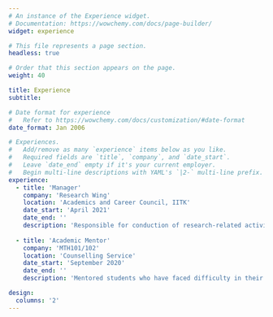 ```yaml
---
# An instance of the Experience widget.
# Documentation: https://wowchemy.com/docs/page-builder/
widget: experience

# This file represents a page section.
headless: true

# Order that this section appears on the page.
weight: 40

title: Experience
subtitle:

# Date format for experience
#   Refer to https://wowchemy.com/docs/customization/#date-format
date_format: Jan 2006

# Experiences.
#   Add/remove as many `experience` items below as you like.
#   Required fields are `title`, `company`, and `date_start`.
#   Leave `date_end` empty if it's your current employer.
#   Begin multi-line descriptions with YAML's `|2-` multi-line prefix.
experience:
  - title: 'Manager'
    company: 'Research Wing'
    location: 'Academics and Career Council, IITK'
    date_start: 'April 2021'
    date_end: ''
    description: 'Responsible for conduction of research-related activities to promote research interests in the student community'
        
  - title: 'Academic Mentor'
    company: 'MTH101/102'
    location: 'Counselling Service'
    date_start: 'September 2020'
    date_end: ''
    description: 'Mentored students who have faced difficulty in their freshman year mathematics courses; taken academic classes and hall-level doubt clearing sessions for first years'

design:
  columns: '2'
---
```

